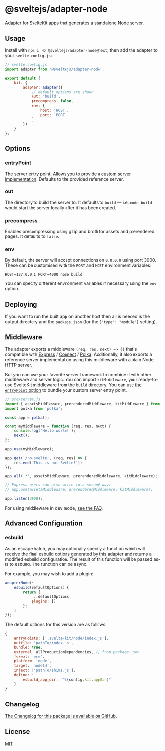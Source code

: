 # @sveltejs/adapter-node

[Adapter](https://kit.svelte.dev/docs#adapters) for SvelteKit apps that generates a standalone Node server.

## Usage

Install with `npm i -D @sveltejs/adapter-node@next`, then add the adapter to your `svelte.config.js`:

```js
// svelte.config.js
import adapter from '@sveltejs/adapter-node';

export default {
	kit: {
		adapter: adapter({
			// default options are shown
			out: 'build',
			precompress: false,
			env: {
				host: 'HOST',
				port: 'PORT'
			}
		})
	}
};
```

## Options

### entryPoint

The server entry point. Allows you to provide a [custom server implementation](#middleware). Defaults to the provided reference server.

### out

The directory to build the server to. It defaults to `build` — i.e. `node build` would start the server locally after it has been created.

### precompress

Enables precompressing using gzip and brotli for assets and prerendered pages. It defaults to `false`.

### env

By default, the server will accept connections on `0.0.0.0` using port 3000. These can be customised with the `PORT` and `HOST` environment variables:

```
HOST=127.0.0.1 PORT=4000 node build
```

You can specify different environment variables if necessary using the `env` option.

## Deploying

If you want to run the built app on another host then all is needed is the output directory and the `package.json` (for the `{"type": "module"}` setting).

## Middleware

The adapter exports a middleware `(req, res, next) => {}` that's compatible with [Express](https://github.com/expressjs/expressjs.com) / [Connect](https://github.com/senchalabs/connect) / [Polka](https://github.com/lukeed/polka). Additionally, it also exports a reference server implementation using this middleware with a plain Node HTTP server.

But you can use your favorite server framework to combine it with other middleware and server logic. You can import `kitMiddleware`, your ready-to-use SvelteKit middleware from the `build` directory. You can use [the `entryPoint` option](#entryPoint) to bundle your custom server entry point.

```js
// src/server.js
import { assetsMiddleware, prerenderedMiddleware, kitMiddleware } from '../build/middlewares.js';
import polka from 'polka';

const app = polka();

const myMiddleware = function (req, res, next) {
	console.log('Hello world!');
	next();
};

app.use(myMiddleware);

app.get('/no-svelte', (req, res) => {
	res.end('This is not Svelte!');
});

app.all('*', assetsMiddleware, prerenderedMiddleware, kitMiddleware);.

// Express users can also write in a second way:
// app.use(assetsMiddleware, prerenderedMiddleware, kitMiddleware);

app.listen(3000);
```

For using middleware in dev mode, [see the FAQ](https://kit.svelte.dev/faq#how-do-i-use-x-with-sveltekit-how-do-i-use-middleware).

## Advanced Configuration

### esbuild

As an escape hatch, you may optionally specify a function which will receive the final esbuild options generated by this adapter and returns a modified esbuild configuration. The result of this function will be passed as-is to esbuild. The function can be async.

For example, you may wish to add a plugin:

```js
adapterNode({
	esbuild(defaultOptions) {
		return {
			...defaultOptions,
			plugins: []
		};
	}
});
```

The default options for this version are as follows:

```js
{
	entryPoints: ['.svelte-kit/node/index.js'],
	outfile: 'pathTo/index.js',
	bundle: true,
	external: allProductionDependencies, // from package.json
	format: 'esm',
	platform: 'node',
	target: 'node14',
	inject: ['pathTo/shims.js'],
	define: {
		esbuild_app_dir: `"${config.kit.appDir}"`
	}
}
```

## Changelog

[The Changelog for this package is available on GitHub](https://github.com/sveltejs/kit/blob/master/packages/adapter-node/CHANGELOG.md).

## License

[MIT](LICENSE)
